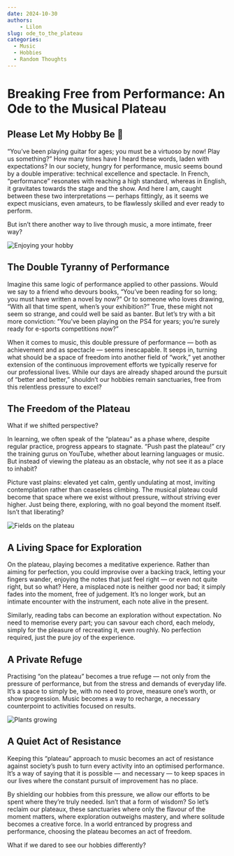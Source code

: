 ```yaml
---
date: 2024-10-30
authors:
    - Lilon
slug: ode_to_the_plateau  
categories:  
  - Music  
  - Hobbies  
  - Random Thoughts  
---
```


# Breaking Free from Performance: An Ode to the Musical Plateau

## Please Let My Hobby Be 🐝 

“You’ve been playing guitar for ages; you must be a virtuoso by now! Play us something?” How many times have I heard these words, laden with expectations? In our society, hungry for performance, music seems bound by a double imperative: technical excellence and spectacle. In French, “performance” resonates with reaching a high standard, whereas in English, it gravitates towards the stage and the show. And here I am, caught between these two interpretations — perhaps fittingly, as it seems we expect musicians, even amateurs, to be flawlessly skilled and ever ready to perform.

But isn’t there another way to live through music, a more intimate, freer way?

<!-- more -->

![Enjoying your hobby](https://images-wixmp-ed30a86b8c4ca887773594c2.wixmp.com/f/09c917d0-f5ca-4b29-a706-5e3ed5489e13/digqw14-428e6670-9b8b-4f15-93f2-2e5130ffdbbc.jpg/v1/fill/w_900,h_957,q_75,strp/guitar_and_plants_doodle_by_li__lon_digqw14-fullview.jpg?token=eyJ0eXAiOiJKV1QiLCJhbGciOiJIUzI1NiJ9.eyJzdWIiOiJ1cm46YXBwOjdlMGQxODg5ODIyNjQzNzNhNWYwZDQxNWVhMGQyNmUwIiwiaXNzIjoidXJuOmFwcDo3ZTBkMTg4OTgyMjY0MzczYTVmMGQ0MTVlYTBkMjZlMCIsIm9iaiI6W1t7ImhlaWdodCI6Ijw9OTU3IiwicGF0aCI6IlwvZlwvMDljOTE3ZDAtZjVjYS00YjI5LWE3MDYtNWUzZWQ1NDg5ZTEzXC9kaWdxdzE0LTQyOGU2NjcwLTliOGItNGYxNS05M2YyLTJlNTEzMGZmZGJiYy5qcGciLCJ3aWR0aCI6Ijw9OTAwIn1dXSwiYXVkIjpbInVybjpzZXJ2aWNlOmltYWdlLm9wZXJhdGlvbnMiXX0.v3SNDX9lYvaUqlQpXwwdt0Zu_H8f7IgPrGNxCvmg_vs)

## The Double Tyranny of Performance

Imagine this same logic of performance applied to other passions. Would we say to a friend who devours books, “You’ve been reading for so long; you must have written a novel by now?” Or to someone who loves drawing, “With all that time spent, when’s your exhibition?” True, these might not seem so strange, and could well be said as banter. But let’s try with a bit more conviction: “You’ve been playing on the PS4 for years; you’re surely ready for e-sports competitions now?”

When it comes to music, this double pressure of performance — both as achievement and as spectacle — seems inescapable. It seeps in, turning what should be a space of freedom into another field of “work,” yet another extension of the continuous improvement efforts we typically reserve for our professional lives. While our days are already shaped around the pursuit of “better and better,” shouldn’t our hobbies remain sanctuaries, free from this relentless pressure to excel?

## The Freedom of the Plateau

What if we shifted perspective?

In learning, we often speak of the “plateau” as a phase where, despite regular practice, progress appears to stagnate. “Push past the plateau!” cry the training gurus on YouTube, whether about learning languages or music. But instead of viewing the plateau as an obstacle, why not see it as a place to inhabit?

Picture vast plains: elevated yet calm, gently undulating at most, inviting contemplation rather than ceaseless climbing. The musical plateau could become that space where we exist without pressure, without striving ever higher. Just being there, exploring, with no goal beyond the moment itself. Isn’t that liberating?

![Fields on the plateau](https://images-wixmp-ed30a86b8c4ca887773594c2.wixmp.com/f/09c917d0-f5ca-4b29-a706-5e3ed5489e13/digwqgl-bef3ecff-4176-4ffe-9a1d-fbf6dadb4050.jpg/v1/fill/w_1035,h_772,q_70,strp/countryside__doodle_by_li__lon_digwqgl-pre.jpg?token=eyJ0eXAiOiJKV1QiLCJhbGciOiJIUzI1NiJ9.eyJzdWIiOiJ1cm46YXBwOjdlMGQxODg5ODIyNjQzNzNhNWYwZDQxNWVhMGQyNmUwIiwiaXNzIjoidXJuOmFwcDo3ZTBkMTg4OTgyMjY0MzczYTVmMGQ0MTVlYTBkMjZlMCIsIm9iaiI6W1t7ImhlaWdodCI6Ijw9OTU1IiwicGF0aCI6IlwvZlwvMDljOTE3ZDAtZjVjYS00YjI5LWE3MDYtNWUzZWQ1NDg5ZTEzXC9kaWd3cWdsLWJlZjNlY2ZmLTQxNzYtNGZmZS05YTFkLWZiZjZkYWRiNDA1MC5qcGciLCJ3aWR0aCI6Ijw9MTI4MCJ9XV0sImF1ZCI6WyJ1cm46c2VydmljZTppbWFnZS5vcGVyYXRpb25zIl19.ynM7Ve4E4el-h3pgTh0fjfr0agvfPdFbtUE-D6YOK3c)

## A Living Space for Exploration

On the plateau, playing becomes a meditative experience. Rather than aiming for perfection, you could improvise over a backing track, letting your fingers wander, enjoying the notes that just feel right — or even not quite right, but so what? Here, a misplaced note is neither good nor bad; it simply fades into the moment, free of judgement. It’s no longer work, but an intimate encounter with the instrument, each note alive in the present.

Similarly, reading tabs can become an exploration without expectation. No need to memorise every part; you can savour each chord, each melody, simply for the pleasure of recreating it, even roughly. No perfection required, just the pure joy of the experience.

## A Private Refuge

Practising “on the plateau” becomes a true refuge — not only from the pressure of performance, but from the stress and demands of everyday life. It’s a space to simply be, with no need to prove, measure one’s worth, or show progression. Music becomes a way to recharge, a necessary counterpoint to activities focused on results.

![Plants growing](https://images-wixmp-ed30a86b8c4ca887773594c2.wixmp.com/f/09c917d0-f5ca-4b29-a706-5e3ed5489e13/digqx4w-0257921f-3c52-4d33-a377-ef0f8f222901.jpg/v1/fill/w_900,h_783,q_75,strp/pots_doodles_by_li__lon_digqx4w-fullview.jpg?token=eyJ0eXAiOiJKV1QiLCJhbGciOiJIUzI1NiJ9.eyJzdWIiOiJ1cm46YXBwOjdlMGQxODg5ODIyNjQzNzNhNWYwZDQxNWVhMGQyNmUwIiwiaXNzIjoidXJuOmFwcDo3ZTBkMTg4OTgyMjY0MzczYTVmMGQ0MTVlYTBkMjZlMCIsIm9iaiI6W1t7ImhlaWdodCI6Ijw9NzgzIiwicGF0aCI6IlwvZlwvMDljOTE3ZDAtZjVjYS00YjI5LWE3MDYtNWUzZWQ1NDg5ZTEzXC9kaWdxeDR3LTAyNTc5MjFmLTNjNTItNGQzMy1hMzc3LWVmMGY4ZjIyMjkwMS5qcGciLCJ3aWR0aCI6Ijw9OTAwIn1dXSwiYXVkIjpbInVybjpzZXJ2aWNlOmltYWdlLm9wZXJhdGlvbnMiXX0.Rlra3xNqZUcDyPkpf2geNTZuBRor2-7Flrdj9pCT0gk)

## A Quiet Act of Resistance

Keeping this “plateau” approach to music becomes an act of resistance against society’s push to turn every activity into an optimised performance. It’s a way of saying that it is possible — and necessary — to keep spaces in our lives where the constant pursuit of improvement has no place.

By shielding our hobbies from this pressure, we allow our efforts to be spent where they’re truly needed. Isn’t that a form of wisdom? So let’s reclaim our plateaux, these sanctuaries where only the flavour of the moment matters, where exploration outweighs mastery, and where solitude becomes a creative force. In a world entranced by progress and performance, choosing the plateau becomes an act of freedom.

What if we dared to see our hobbies differently?
